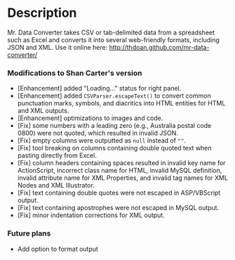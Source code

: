 # Description

Mr. Data Converter takes CSV or tab-delimited data from a spreadsheet such as Excel and converts it into several web-friendly formats, including JSON and XML.
Use it online here: http://thdoan.github.com/mr-data-converter/

### Modifications to Shan Carter's version

- [Enhancement] added "Loading..." status for right panel.
- [Enhancement] added `CSVParser.escapeText()` to convert common punctuation marks, symbols, and diacritics into HTML entities for HTML and XML outputs.
- [Enhancement] optimizations to images and code.
- [Fix] some numbers with a leading zero (e.g., Australia postal code 0800) were not quoted, which resulted in invalid JSON.
- [Fix] empty columns were outputted as `null` instead of `""`.
- [Fix] tool breaking on columns containing double quoted text when pasting directly from Excel.
- [Fix] column headers containing spaces resulted in invalid key name for ActionScript, incorrect class name for HTML, invalid MySQL definition, invalid attribute name for XML Properties, and invalid tag names for XML Nodes and XML Illustrator.
- [Fix] text containing double quotes were not escaped in ASP/VBScript output.
- [Fix] text containing apostrophes were not escaped in MySQL output.
- [Fix] minor indentation corrections for XML output.

### Future plans

- Add option to format output
